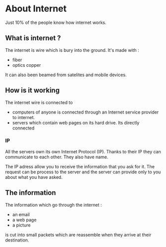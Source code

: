 # About Internet

Just 10% of the people know how internet works.

## What is internet ? 

The internet is wire which is bury into the ground. 
It's made with : 
- fiber
- optics copper

It can also been beamed from satelites and mobile devices. 

## How is it working

The internet wire is connected to 
- computers of anyone is connected through an Internet service provider to internet.
- servers which contain web pages on its hard drive. Its directly connected

### IP

All the servers own its own Internet Protocol (IP). Thanks to their IP they can communicate to each other. They also have name.

The IP adress allow you to receive the information that you ask for it. The request can be process to the server and the server can provide only to you about what you have asked. 

## The information

The information which go through the internet : 
- an email
- a web page
- a picture

is cut into small packets which are reassemble when they arrive at their destination. 
